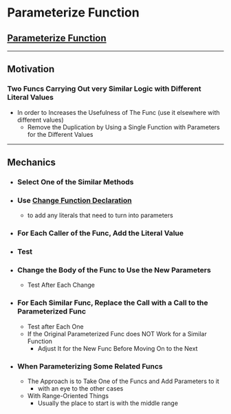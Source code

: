# Parameterize Function 


## [Parameterize Function](https://memberservices.informit.com/my_account/webedition/9780135425664/html/parameterizefunction.html)


---

## Motivation

### Two Funcs Carrying Out very Similar Logic with Different Literal Values
- In order to Increases the Usefulness of The Func (use it elsewhere with different values)
  - Remove the Duplication by Using a Single Function with Parameters for the Different Values


--- 
## Mechanics

- ### Select One of the Similar Methods

- ### Use [Change Function Declaration](https://memberservices.informit.com/my_account/webedition/9780135425664/html/changefunctiondeclaration.html)
  - to add any literals that need to turn into parameters

- ### For Each Caller of the Func, Add the Literal Value

- ### Test

- ### Change the Body of the Func to Use the New Parameters
  - Test After Each Change

- ###  For Each Similar Func, Replace the Call with a Call to the Parameterized Func
  - Test after Each One
  - If the Original Parameterized Func does NOT Work for a Similar Function
    - Adjust It for the New Func Before Moving On to the Next

- ### When Parameterizing Some Related Funcs
  - The Approach is to Take One of the Funcs and Add Parameters to it
    - with an eye to the other cases
  - With Range-Oriented Things 
    - Usually the place to start is with the middle range